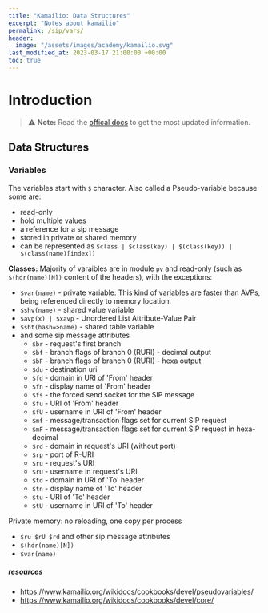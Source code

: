 ```yaml
---
title: "Kamailio: Data Structures"
excerpt: "Notes about kamailio"
permalink: /sip/vars/
header:
  image: "/assets/images/academy/kamailio.svg"
last_modified_at: 2023-03-17 21:00:00 +00:00
toc: true
---
```


# Introduction

> :warning: **Note:** Read the [offical docs](https://www.kamailio.org/wikidocs/cookbooks/devel/core/) to get the most updated information.

## Data Structures

### Variables

The variables start with `$` character. Also called a Pseudo-variable because some are:
 * read-only
 * hold multiple values
 * a reference for a sip message
 * stored in private or shared memory
 * can be represented as `$class | $class(key) | $(class(key)) | $(class(name)[index])`

**Classes:** Majority of varaibles are in module `pv` and read-only (such as `$(hdr(name)[N])`  content of the headers), with the exceptions:
  * `$var(name)` - private variable: This kind of variables are faster than AVPs, being referenced directly to memory location.
  * `$shv(name)` - shared value variable
  * `$avp(x) | $xavp` - Unordered List Attribute-Value Pair 
  * `$sht(hash=>name)` - shared table variable
  * and some sip message attributes
    * `$br` - request's first branch
    * `$bf` - branch flags of branch 0 (RURI) - decimal output
    * `$bF` - branch flags of branch 0 (RURI) - hexa output
    * `$du` - destination uri
    * `$fd` - domain in URI of 'From' header
    * `$fn` - display name of 'From' header
    * `$fs` - the forced send socket for the SIP message
    * `$fu` - URI of 'From' header
    * `$fU` - username in URI of 'From' header
    * `$mf` - message/transaction flags set for current SIP request
    * `$mF` - message/transaction flags set for current SIP request in hexa-decimal
    * `$rd` - domain in request's URI (without port)
    * `$rp` - port of R-URI
    * `$ru` - request's URI 
    * `$rU` - username in request's URI 
    * `$td` - domain in URI of 'To' header
    * `$tn` - display name of 'To' header
    * `$tu` - URI of 'To' header
    * `$tU` - username in URI of 'To' header

Private memory: no reloading, one copy per process
* `$ru $rU $rd` and other sip message attributes
* `$(hdr(name)[N])`
* `$var(name)`


##### resources
* https://www.kamailio.org/wikidocs/cookbooks/devel/pseudovariables/
* https://www.kamailio.org/wikidocs/cookbooks/devel/core/

